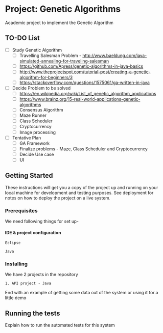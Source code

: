 # Project: Genetic Algorithms
Academic project to implement the Genetic Algorithm

## TO-DO List
- [ ] Study Genetic Algorithm
    - [ ] Travelling Salesman Problem - http://www.baeldung.com/java-simulated-annealing-for-traveling-salesman
    - [ ] https://github.com/Apress/genetic-algorithms-in-java-basics
    - [ ] http://www.theprojectspot.com/tutorial-post/creating-a-genetic-algorithm-for-beginners/3
    - [ ] https://stackoverflow.com/questions/1575061/ga-written-in-java

- [ ] Decide Problem to be solved 
    - [ ] https://en.wikipedia.org/wiki/List_of_genetic_algorithm_applications
    - [ ] https://www.brainz.org/15-real-world-applications-genetic-algorithms
    - [ ] Consensus Algorithm
    - [ ] Maze Runner
    - [ ] Class Scheduler
    - [ ] Cryptocurrency
    - [ ] Image processing
    
 - [ ] Tentative Plan
    - [ ] GA Framework
    - [ ] Finalize problems - Maze, Class Scheduler and Cryptocurrency
    - [ ] Decide Use case
    - [ ] UI
    
## Getting Started

These instructions will get you a copy of the project up and running on your local machine for development and testing purposes. See deployment for notes on how to deploy the project on a live system.

### Prerequisites

We need following things for set up-

#### IDE & project configuration
```
Eclipse
```
```
Java
```

### Installing

We have 2 projects in the repository

```
1. API project - Java
```
End with an example of getting some data out of the system or using it for a little demo

## Running the tests

Explain how to run the automated tests for this system
 
